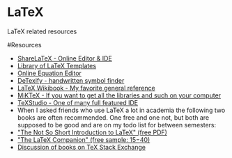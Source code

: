 # LaTeX
LaTeX related resources

#Resources
 - [ShareLaTeX - Online Editor & IDE](https://www.sharelatex.com/)
 - [Library of LaTeX Templates](http://www.latextemplates.com/)
 - [Online Equation Editor](http://www.codecogs.com/latex/eqneditor.php)
 - [DeTexify - handwritten symbol finder](http://detexify.kirelabs.org/classify.html)
 - [LaTeX Wikibook - My favorite general reference](https://en.wikibooks.org/wiki/LaTeX)
 - [MiKTeX - If you want to get all the libraries and such on your computer](http://miktex.org/)
 - [TeXStudio - One of many full featured IDE](www.texstudio.org/)
 - When I asked friends who use LaTeX a lot in academia the following two books are often recommended. One free and one not, but both are supposed to be good and are on my todo list for between semesters:
  - ["The Not So Short Introduction to LaTeX" (free PDF)](http://mirrors.concertpass.com/tex-archive/info/lshort/english/lshort.pdf)
  - ["The LaTeX Companion" (free sample: $15-$40)](http://ptgmedia.pearsoncmg.com/images/9780201362992/samplepages/0201362996.pdf)
  - [Discussion of books on TeX Stack Exchange](https://tex.stackexchange.com/questions/11/what-are-good-learning-resources-for-a-latex-beginner)
